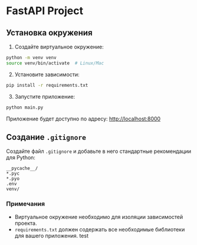 
# FastAPI Project

## Установка окружения

1. Создайте виртуальное окружение:

```bash
python -m venv venv
source venv/bin/activate  # Linux/Mac
```

2. Установите зависимости:

```bash
pip install -r requirements.txt
```

3. Запустите приложение:

```bash
python main.py
```

Приложение будет доступно по адресу: [http://localhost:8000](http://localhost:8000)

## Создание `.gitignore`

Создайте файл `.gitignore` и добавьте в него стандартные рекомендации для Python:

```plaintext
__pycache__/
*.pyc
*.pyo
.env
venv/
```

### Примечания

- Виртуальное окружение необходимо для изоляции зависимостей проекта.
- `requirements.txt` должен содержать все необходимые библиотеки для вашего приложения.
test
